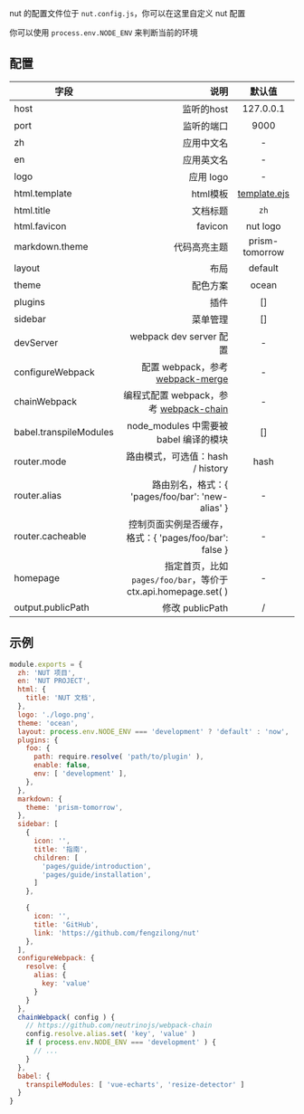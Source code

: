 nut 的配置文件位于 `nut.config.js`，你可以在这里自定义 nut 配置

你可以使用 `process.env.NODE_ENV` 来判断当前的环境

## 配置

| 字段                   |                                                                                    说明 |              默认值              |
| ---------------------- | ---------------------------------------------------------------------------------------:|:--------------------------------:|
| host                   |                                                                              监听的host |            127.0.0.1             |
| port                   |                                                                              监听的端口 |               9000               |
| zh                     |                                                                              应用中文名 |                -                 |
| en                     |                                                                              应用英文名 |                -                 |
| logo                   |                                                                               应用 logo |                -                 |
| html.template          |                                                                               html模板 |                [template.ejs](https://github.com/nut-project/nut/blob/master/packages/cli/lib/webpack/template.ejs)                 |
| html.title             |                                                                                文档标题 |               `zh`               |
| html.favicon           |                                                                                 favicon |             nut logo             |
| markdown.theme         |                                                                   代码高亮主题 |          prism-tomorrow          |
| layout                 |                                              布局 |             default              |
| theme                  |                                                        配色方案 |              ocean               |
| plugins                |                                                                                    插件 |                []                |
| sidebar                |                                                                                菜单管理 |                []                |
| devServer              |                                                                 webpack dev server 配置 |                -                 |
| configureWebpack       | 配置 webpack，参考 [webpack-merge](https://github.com/survivejs/webpack-merge) |                -                 |
| chainWebpack           | 编程式配置 webpack，参考 [webpack-chain](https://github.com/neutrinojs/webpack-chain) |                -                 |
| babel.transpileModules |                                                  node_modules 中需要被 babel 编译的模块 |                []                |
| router.mode            |                                                        路由模式，可选值：hash / history |               hash               |
| router.alias           |                                                  路由别名，格式：{ 'pages/foo/bar': 'new-alias' } |                -                 |
| router.cacheable       |                                                                    控制页面实例是否缓存，格式：{ 'pages/foo/bar': false } | - |
| homepage               |                           指定首页，比如 `pages/foo/bar`，等价于ctx.api.homepage.set(  ) |                -                 |
| output.publicPath      |                                                                         修改 publicPath |               /                |

## 示例

```js
module.exports = {
  zh: 'NUT 项目',
  en: 'NUT PROJECT',
  html: {
    title: 'NUT 文档',
  },
  logo: './logo.png',
  theme: 'ocean',
  layout: process.env.NODE_ENV === 'development' ? 'default' : 'now',
  plugins: {
    foo: {
      path: require.resolve( 'path/to/plugin' ),
      enable: false,
      env: [ 'development' ],
    },
  },
  markdown: {
    theme: 'prism-tomorrow',
  },
  sidebar: [
    {
      icon: '',
      title: '指南',
      children: [
        'pages/guide/introduction',
        'pages/guide/installation',
      ]
    },

    {
      icon: '',
      title: 'GitHub',
      link: 'https://github.com/fengzilong/nut'
    },
  ],
  configureWebpack: {
    resolve: {
      alias: {
        key: 'value'
      }
    }
  },
  chainWebpack( config ) {
    // https://github.com/neutrinojs/webpack-chain
    config.resolve.alias.set( 'key', 'value' )
    if ( process.env.NODE_ENV === 'development' ) {
      // ...
    }
  },
  babel: {
    transpileModules: [ 'vue-echarts', 'resize-detector' ]
  }
}
```

